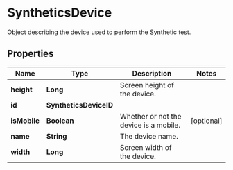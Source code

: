

# SyntheticsDevice

Object describing the device used to perform the Synthetic test.

## Properties

Name | Type | Description | Notes
------------ | ------------- | ------------- | -------------
**height** | **Long** | Screen height of the device. | 
**id** | **SyntheticsDeviceID** |  | 
**isMobile** | **Boolean** | Whether or not the device is a mobile. |  [optional]
**name** | **String** | The device name. | 
**width** | **Long** | Screen width of the device. | 



